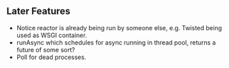 Later Features
--------------

* Notice reactor is already being run by someone else, e.g. Twisted being used
  as WSGI container.
* runAsync which schedules for async running in thread pool, returns a future of some sort?
* Poll for dead processes.

